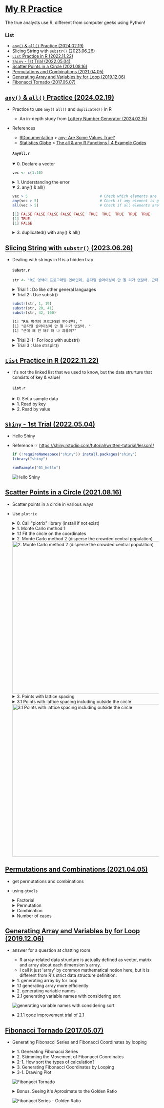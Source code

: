 # [My R Practice](../README.md#my-r-practice)

The true analysts use R, different from computer geeks using Python!


### List

- [`any()` & `all()` Practice (2024.02.19)](#any--all-practice-20240219)
- [Slicing String with `substr()` (2023.06.26)](#slicing-string-with-substr-20230626)
- [`List` Practice in R (2022.11.22)](#list-in-r-20221122)
- [`Shiny` - 1st Trial (2022.05.04)](#shiny---1st-trial-20220504)
- [Scatter Points in a Circle (2021.08.16)](#scatter-points-in-a-circle-20210816)
- [Permutations and Combinations (2021.04.05)](#permutations-and-combinations-20210405)
- [Generating Array and Variables by for Loop (2019.12.06)](#generating-array-and-variables-by-for-loop-20191206)
- [Fibonacci Tornado (2017.05.07)](#fibonacci-tornado-20170507)


## [`any()` & `all()` Practice (2024.02.19)](#list)

- Practice to use `any()` `all()` and `duplicated()` in R
  - An in-depth study from [Lottery Number Generator (2024.02.15)](https://github.com/kimpro82/MyBizApps/blob/main/R/Lotto/README.md#lottery-number-generator-20240215)
- References
  - [RDocumentation](https://www.rdocumentation.org/) > [any: Are Some Values True?](https://www.rdocumentation.org/packages/base/versions/3.6.2/topics/any)
  - [Statistics Globe](https://statisticsglobe.com/) > [The all & any R Functions | 4 Example Codes](https://statisticsglobe.com/all-any-r-function/)

  #### `AnyAll.r`

  <details open="">
    <summary>0. Declare a vector</summary>

  ```r
  vec <- c(1:10)
  ```
  </details>
  <details>
    <summary>1. Understanding the error</summary>

  ```r
  # - code          : length(nums) == 6 && !(luckyNum %in% nums)
  # - error message : 'length = 6' in coercion to 'logical(1)'
  length(vec)                             # Output the length of the vector
  length(vec) == 10                       # Check if the length is equal to 10
  3 %in% vec                              # Check if 3 is present in the vector
  !(3 %in% vec)                           # Check if 3 is not present in the vector
  length(vec) == 10 && !(3 %in% vec)      # Combine length check and presence check
  # Explanation:
  #   The error occurred because `luckyNum` was a vector, not a scalar value.
  ```
  ```r
  [1] 10
  [1] TRUE
  [1] TRUE
  [1] FALSE
  [1] FALSE
  ```
  </details>
  <details open="">
    <summary>2. any() & all()</summary>

  ```r
  vec > 5                                 # Check which elements are greater than 5
  any(vec > 5)                            # Check if any element is greater than 5
  all(vec > 5)                            # Check if all elements are greater than 5
  ```
  ```r
  [1] FALSE FALSE FALSE FALSE FALSE  TRUE  TRUE  TRUE  TRUE  TRUE
  [1] TRUE
  [1] FALSE
  ```
  </details>
  <details>
    <summary>3. duplicated() with any() & all()</summary>

  ```r
  vec2 <- c(vec, 9:12)
  duplicated(vec2)                        # Check for duplicated elements in the vector
  any(duplicated(vec2))                   # Check if any element is duplicated
  all(duplicated(vec2))                   # Check if all elements are duplicated
  ```
  ```r
  [1] FALSE FALSE FALSE FALSE FALSE FALSE FALSE FALSE FALSE FALSE  TRUE  TRUE FALSE FALSE
  [1] TRUE
  [1] FALSE
  ```
  </details>


## [Slicing String with `substr()` (2023.06.26)](#list)

- Dealing with strings in R is a hidden trap

  #### `Substr.r`

  ```r
  str <- "R도 명색이 프로그래밍 언어인데, 문자열 슬라이싱이 안 될 리가 없잖아. 근데 왜 안 돼? 왜 나 괴롭혀?"
  ```

  <details>
    <summary>Trial 1 : Do like other general languages</summary>

  ```r
  str[1:3]
  # The entire string is considered as the 1st element of a vector.
  # The 2nd and 3rd elements of the vector are regarded as empty.
  ```
  ```txt
  [1] "R도 명색이 프로그래밍 언어인데, 문자열 슬라이싱이 안 될 리가 없잖아. 근데 왜 안 돼? 왜 나 괴롭혀?"
  [2] NA
  [3] NA
  ```
  </details>
  <details open="">
    <summary>Trial 2 : Use substr()</summary>

  ```r
  substr(str, 1, 19)
  substr(str, 20, 41)
  substr(str, 42, 100)
  ```
  ```txt
  [1] "R도 명색이 프로그래밍 언어인데, "
  [1] "문자열 슬라이싱이 안 될 리가 없잖아. "
  [1] "근데 왜 안 돼? 왜 나 괴롭혀?"
  ```
  </details>
  <details>
    <summary>Trial 2-1 : For loop with substr()</summary>

  ```r
  for (i in 1:nchar(str)) {                                                       # not length()
      cat(substr(str, i, i), seq = " ")
  }
  ```
  ```txt
  R  도     명  색  이     프  로  그  래  밍     언  어  인  데  ,     문  자  열     슬  라  이  싱  이     안     될     리  가     없  잖  아  .     근  데     왜     안     돼  ?     왜     나     괴  롭  혀  ?
  ```
  </details>
  <details>
    <summary>Trial 3 : Use strsplit()</summary>

  ```r
  strsplit1 <- strsplit(str, split = "[,] |[.] ", fixed = FALSE)
  strsplit2 <- strsplit(str, split = "[,.] ", fixed = FALSE)
  strsplit1
  strsplit2

  strsplit2[1]
  strsplit2[[1]]
  strsplit2[[1]][1]

  cat(strsplit2[[1]])
  cat(strsplit2[[1]][1])
  ```
  ```txt
  [[1]]
  [1] "R도 명색이 프로그래밍 언어인데"      "문자열 슬라이싱이 안 될 리가 없잖아" "근데 왜 안 돼? 왜 나 괴롭혀?"

  [[1]]
  [1] "R도 명색이 프로그래밍 언어인데"      "문자열 슬라이싱이 안 될 리가 없잖아" "근데 왜 안 돼? 왜 나 괴롭혀?"
  ```
  ```txt
  [[1]]
  [1] "R도 명색이 프로그래밍 언어인데"      "문자열 슬라이싱이 안 될 리가 없잖아" "근데 왜 안 돼? 왜 나 괴롭혀?"

  [1] "R도 명색이 프로그래밍 언어인데"      "문자열 슬라이싱이 안 될 리가 없잖아" "근데 왜 안 돼? 왜 나 괴롭혀?"

  [1] "R도 명색이 프로그래밍 언어인데"
  ```
  ```txt
  R도 명색이 프로그래밍 언어인데 문자열 슬라이싱이 안 될 리가 없잖아 근데 왜 안 돼? 왜 나 괴롭혀?

  R도 명색이 프로그래밍 언어인데
  ```
  </details>


## [`List` Practice in R (2022.11.22)](#list)

- It's not the linked list that we used to know, but the data strurture that consists of key & value!

  #### `List.r`

  <details>
    <summary>0. Set a sample data</summary>

  ```R
  Chuhan <- list(
      "ruler" = "Liu Bei",
      "general" = c("Guan Yu", "Zhang Fei"),
      "advisor" = "Zhuge Liang"
  )
  Chuhan
  ```

  ```
  $ruler
  [1] "Liu Bei"

  $general
  [1] "Guan Yu"   "Zhang Fei"

  $advisor
  [1] "Zhuge Liang"
  ```
  </details>

  <details>
    <summary>1. Read by key</summary>

  ```R
  Chuhan["ruler"]
  Chuhan[1]                                       # the same with Chuhan["ruler"]
  Chuhan[[1]]

  Chuhan[2]
  Chuhan[2][1]
  Chuhan[[2]][1]

  print(Chuhan[[2]][1])
  cat(Chuhan[[2]][1])
  ```

  ```
  $ruler
  [1] "Liu Bei"

  $ruler
  [1] "Liu Bei"

  [1] "Liu Bei"

  $general
  [1] "Guan Yu"   "Zhang Fei"

  $general
  [1] "Guan Yu"   "Zhang Fei"

  [1] "Guan Yu"

  [1] "Guan Yu"

  Guan Yu
  ```
  </details>

  <details>
    <summary>2. Read by value</summary>

  ```R
  match("Zhuge Liang", Chuhan)                    # get the index of the value
  Chuhan[match("Zhuge Liang", Chuhan)]            # the key & value from the index
  names(Chuhan[match("Zhuge Liang", Chuhan)])     # read only the key
  ```

  ```
  [1] 3

  $advisor
  [1] "Zhuge Liang"

  [1] "advisor"
  ```
  </details>


## [`Shiny` - 1st Trial (2022.05.04)](#list)

- Hello Shiny
- Reference ☞ https://shiny.rstudio.com/tutorial/written-tutorial/lesson1/

  ```r
  if (!requireNamespace("shiny")) install.packages("shiny")
  library("shiny")

  runExample("01_hello")
  ```

  ![Hello Shiny](Images/Shiny_20220505_RunExample.PNG)


## [Scatter Points in a Circle (2021.08.16)](#list)

- Scatter points in a circle in various ways  
- Use `plotrix`

  <details>
    <summary>0. Call "plotrix" library (install if not exist)</summary>

  ```R
  if(!requireNamespace("plotrix")) install.packages("plotrix")
  library("plotrix")
  ```
  </details>

  <details>
    <summary>1. Monte Carlo method 1</summary>

  ```R
  r     = 10
  n     = 30000
  ```
  ```R
  rr    = runif(n, 0, r)                    # rr    : randomly sampled radius
  rrad  = runif(n, 0, 2 * pi)               # rrad  : randomly sampled radian

  x     = rr * cos(rrad)                    # yes, I am a math genius!
  y     = rr * sin(rrad)
  ```
  ```R
  windows(width = 7, height = 7)
  plot(x, y, pch = '.', col = "red",
    main = "1. Monte Carlo method 1")
  abline(v = -round(r*1.3):round(r*1.3), h = -r:r, col = "gray")
  draw.circle(0, 0, r)                      # not exact drawing, crazy
  ```

  <img src="Images/Scatter_20210816_1_Monte_Carlo_method_1.png" width="500" height="500" alt = "1. Monte Carlo method 1">
  </details>

  <details>
    <summary>1.1 Fit the circle on the coordinates</summary>

  ```R
  windows(width = 7, height = 7)
  plot(x, y, pch = '.', col = "red", asp = 1, # modify asp(aspect ratio) option as 1
    main = "1.1 Monte Carlo method (with modified asp ratio)")
  abline(v = -round(r*1.3):round(r*1.3), h = -r:r, col = "gray")
  draw.circle(0, 0, r)
  ```

  <img src="Images/Scatter_20210816_1_1_Fit_the_circle_on_the_coordinates.png" width="500" height="500" alt = "1.1 Fit the circle on the coordinates">
  </details>

  <details>
    <summary>2. Monte Carlo method 2 (disperse the crowded central population)</summary>

  ```R
  x   = c(); y = c()
  cnt = 0
  ```
  ```R
  while (cnt < n)                           # insert points only in the circle
  {
    temp = runif(2, -r, r)
    if (temp[1]^2 + temp[2]^2 < r^2)
    {
      x   = c(x, temp[1])
      y   = c(y, temp[2])
      cnt = cnt + 1                         # I miss ++ operator ……
    }
  }
  ```
  ```R
  windows(width = 7, height = 7)
  plot(x, y, pch = '.', col = "red", asp = 1,
    main = "2. Monte Carlo method 2 (disperse the crowded central pop.)")
  abline(v = -round(r*1.3):round(r*1.3), h = -r:r, col = "gray")
  draw.circle(0, 0, r)
  ```
  </details>
  <img src="Images/Scatter_20210816_2_Monte_Carlo_method_2.png" width="500" height="500" alt = "2. Monte Carlo method 2 (disperse the crowded central population)">

  <details>
    <summary>3. Points with lattice spacing</summary>

  ```R
  x         = c(); y = c()
  area      = pi * r^2
  interval  = sqrt(area / n)
  num       = as.integer(floor(2 * r / interval))
  temp      = c(-r, -r)
  ```
  ```R
  for (i in 1:num)
  {
    temp[1] = temp[1] + interval

    for (j in 1:num)
    {
      temp[2] = temp[2] + interval

      if (temp[1]^2 + temp[2]^2 < r^2)
      {
        x = c(x, temp[1])
        y = c(y, temp[2])
      }
    }

    temp[2] = -r
  }
  ```
  ```R
  length(x); length(y)
  ```
  > [1] 29988  
  > [1] 29988
  ```R
  windows(width = 7, height = 7)
  plot(x, y, pch = '.', col = "red", asp = 1,
    main = "3. Points with lattice spacing")
  abline(v = -round(r*1.3):round(r*1.3), h = -r:r, col = "gray")
  draw.circle(0, 0, r)
  ```

  <img src="Images/Scatter_20210816_3_Points_with_lattice_spacing.png" width="500" height="500" alt = "3. Points with lattice spacing">
  </details>

  <details>
    <summary>3.1 Points with lattice spacing including outside the circle</summary>

  ```R
  x     = c(); y = c(); xyCol = c()
  temp  = c(-r, -r)
  ```
  ```R
  for (i in 1:num)
  {
    temp[1] = temp[1] + interval
    
    for (j in 1:num)
    {
      temp[2] = temp[2] + interval

      x = c(x, temp[1])
      y = c(y, temp[2])

      if (temp[1]^2 + temp[2]^2 < r^2) xyCol = c(xyCol,"red")
      else xyCol = c(xyCol,"blue")
    }

    temp[2] = -r
  }
  ```
  ```R
  length(x); length(y)
  ```
  > [1] 38025  
  > [1] 38025
  ```R
  length(xyCol); length(xyCol[xyCol=="red"]); length(xyCol[xyCol=="blue"])
  ```
  > [1] 38025  
  > [1] 29988  
  > [1] 8037
  ```R
  windows(width = 7, height = 7)
  plot(x, y, pch = '.', col = xyCol, asp = 1,
    main = "3.1 Points with lattice spacing 2")
  abline(v = -round(r*1.3):round(r*1.3), h = -r:r, col = "gray")
  draw.circle(0, 0, r)
  ```
  </details>

  <img src="Images/Scatter_20210816_3_1_Points_with_lattice_spacing_2.png" width="500" height="500" alt = "3.1 Points with lattice spacing including outside the circle">


## [Permutations and Combinations (2021.04.05)](#list)

- get permutations and combinations  
- using `gtools`

  <details>
    <summary>Factorial</summary>

  ```R
  factorial(4)    # 4! = 4 * 3 * 2 * 1
  ```
  > [1] 24
  </details>

  <details>
    <summary>Permutation</summary>

  ```R
  # loading gtools library
  if (!requireNamespace("gtools")) {
      install.packages('gtools')
  }
  library(gtools)                             # for using permutations() and combinations()
  ```
  ```R
  # ?permutations
  # permutations(n, r, v=1:n, set=TRUE, repeats.allowed=FALSE)
  # n                 Size of the source vector
  # r                 Size of the target vectors
  # v                 Source vector. Defaults to 1:n
  # set               Logical flag indicating whether duplicates should be removed from the source vector v. Defaults to TRUE.
  # repeats.allowed   Logical flag indicating whether the constructed vectors may include duplicated values. Defaults to FALSE.
  ```
  ```R
  balls <- c("Red", "Yellow", "Blue")
  ```
  ```R
  permutations(3, 2, v = balls, repeats.allowed = TRUE)  # 3Π2
  ```
  > [1,] "Blue"   "Blue"  
  > [2,] "Blue"   "Red"  
  > [3,] "Blue"   "Yellow"  
  > [4,] "Red"    "Blue"  
  > [5,] "Red"    "Red"  
  > [6,] "Red"    "Yellow"  
  > [7,] "Yellow" "Blue"  
  > [8,] "Yellow" "Red"  
  > [9,] "Yellow" "Yellow"
  ```R
  permutations(3, 2, v = balls, repeats.allowed = FALSE) # 3P2
  permutations(3, 2, v = balls)
  ```
  > [1,] "Blue"   "Red"  
  > [2,] "Blue"   "Yellow"  
  > [3,] "Red"    "Blue"  
  > [4,] "Red"    "Yellow"  
  > [5,] "Yellow" "Blue"  
  > [6,] "Yellow" "Red"
  </details>

  <details>
    <summary>Combination</summary>

  ```R
  combn(balls, 2)
  ```
  > [1,] "Red"    "Red"  "Yellow"  
  > [2,] "Yellow" "Blue" "Blue"
  ```R
  combinations(3, 2, v = balls, repeats.allowed = TRUE)  # 3H2
  ```
  > [1,] "Blue"   "Blue"  
  > [2,] "Blue"   "Red"  
  > [3,] "Blue"   "Yellow"  
  > [4,] "Red"    "Red"  
  > [5,] "Red"    "Yellow"  
  > [6,] "Yellow" "Yellow"
  ```R
  combinations(3, 2, v = balls, repeats.allowed = FALSE) # 3C2
  ```
  > [1,] "Blue" "Red"  
  > [2,] "Blue" "Yellow"  
  > [3,] "Red"  "Yellow"
  </details>

  <details>
    <summary>Number of cases</summary>

  ```R
  prod(4, 2)                                  # 4P2
  choose(4, 2)                                # 4C2
  ```
  > [1] 8  
  > [1] 6
  </details>


## [Generating Array and Variables by for Loop (2019.12.06)](#list)

- answer for a question at chatting room  
  - R array-related data structure is actually defined as vector, matrix and array about each dimension's array.  
  - I call it just 'array' by common mathematical notion here, but it is different from R's strict data structure definition.  

  <details>
    <summary>1. generating array by for loop</summary>

  ```R
  mylist = c()

  for (i in 1:10) {
    mylist[i] = i
  }

  mylist
  ```
  >  [1]  1  2  3  4  5  6  7  8  9 10
  </details>

  <details>
    <summary>1.1 generating array more efficiently</summary>

  ```R
  mylist2 = c(1:10)

  mylist2
  ```
  >  [1]  1  2  3  4  5  6  7  8  9 10
  </details>

  <details>
    <summary>2. generating variable names</summary>

  ```R
  for (i in 1:10) { 
    name <- paste("mylist_", i, sep = "")
    assign(name, c())
  }

  ```

  ![generating variable names](Images/Generating_variable_names_20191206_2.png)
  </details>

  <details>
    <summary>2.1 generating variable names with considering sort</summary>

  ```R
  for (i in 1:10) { 
    if (i < 10) {
      name <- paste("mylist_0", i, sep = "")
    } else {
      name <- paste("mylist_", i, sep = "")
    }
    assign(name, c())
  }
  ```
  </details>

  ![generating variable names with considering sort](Images/Generating_variable_names_20191206_2_1.png)

  <details>
    <summary>2.1.1 code improvement trial of 2.1</summary>

  ```R
  name_head_original = "mylist_"

  for (i in 1:10) { 
    if (i < 10) {
      name_head = paste(name_head_original, "0", sep = "")
    } else {
      name_head = name_head_original
    }
    name <- paste(name_head, i, sep = "")
    assign(name, c())
  }
  ```

  ![code improvement trial of 2.1](Images/Generating_variable_names_20191206_2_1_1.PNG)

  Hmm …… is it too much?  
  It can be more clearly effective when *n* is larger, but now seems not yet.  
  </details>


## [Fibonacci Tornado (2017.05.07)](#list)

- Generating Fibonacci Series and Fibonacci Coordinates by looping

  <details>
    <summary>1. Generating Fibonacci Series</summary>

  ```R
  series <- c(1,1)
  n <- 1000                                     ## defining the length of the series

  for (i in 3:n) {
    series[i] <- series[i-2] + series[i-1]
  }

  head(series)
  ```
  </details>

  <details>
    <summary>2. Skimming the Movement of Fibonacci Coordinates</summary>

  ```
  ## The series' flow : (0,0), (1,0), (1,1), (-1,1), (-1,-2), (4,-2), ……

  ## Each Coordinate's movement :
  ## 0 : x = 0, y = 0
  ## 1 : x <- x + 1
  ## 2 : y <- y + 1
  ## 3 : x <- x - 2
  ## 4 : y <- y - 3
  ## 5 : x <- x + 5
  ```

  There are 4 types of calculation for coordinates' movement.  
  It seems possible to be realized by looping.
  </details>

  <details>
    <summary>2-1. How sort the types of calculation?</summary>

  ```
  ## type 1 : %% 4 = 1
  ## type 2 : %% 4 = 2
  ## type 3 : %% 4 = 3
  ## type 4 : %% 4 = 4
  ```
  </details>

  <details>
    <summary>3. Generating Fibonacci Coordinates by Looping</summary>

  ```R
  x <- 0
  y <- 0

  for (j in 2:n) {
    if (j %% 2 == 1) {
      x[j] <- x[j-1]
      if (j %% 4 == 1) {
        y[j] <- y[j-1] + series[j-1]  ## type 1
      } else {
        y[j] <- y[j-1] - series[j-1]  ## type 3
        }
    }
    else if (j %% 2 == 0) {
      y[j] <- y[j-1]
      if (j %% 4 == 2) {
        x[j] <- x[j-1] + series[j-1]  ## type 2
      } else {
        x[j] <- x[j-1] - series[j-1]  ## type 4
        }
    }
  }
  ```
  </details>

  <details>
    <summary>3-1. Drawing Plot</summary>

  ```R
  windows(width=5, height=5)
  plot(x[1:12], y[1:12], type="l", 
      main="Fibonacci Tornado")
  abline(h=0, v=0, col="gray", lty=3)
  ```
  </details>

  ![Fibonacci Tornado](Images/Fibonacci_20170507_Tornado.PNG)


  <details>
    <summary>Bonus. Seeing it's Aproximate to the Golden Ratio</summary>

  ```R
  fibonacci.ratio <- c()

  for (k in 1:n) {
    fibonacci.ratio[k] = series[k+1]/series[k]
  }
  ```
  ```R
  windows(width=10, height=5)
  par(mfrow=c(1,2))
  plot(fibonacci.ratio[1:12],  type="l",
      main="Aproxmate to the Golden Ratio")
  abline(h=1.618, col="red", lty=3)
  plot(log(series[1:12]), type="l", 
      main="Natural Logarithm of Fibonacci Series")
  ```
  </details>

  ![Fibonacci Series - Golden Ratio](Images/Fibonacci_20170507_Series_Golden_Ratio.PNG)
